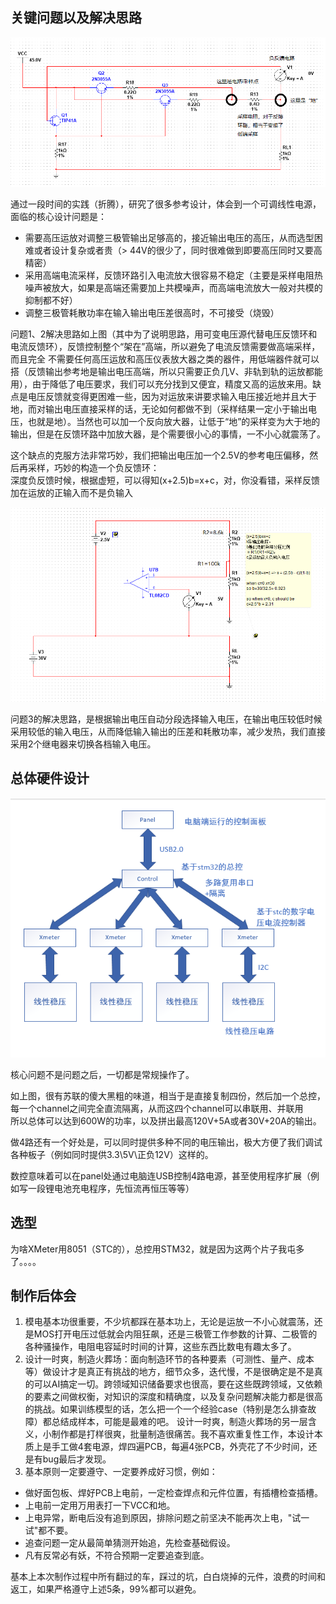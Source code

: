 ## 关键问题以及解决思路

![基本原理](<assets/屏幕截图 2024-09-25 190410.png>)

通过一段时间的实践（折腾），研究了很多参考设计，体会到一个可调线性电源，面临的核心设计问题是：
- 需要高压运放对调整三极管输出足够高的，接近输出电压的高压，从而选型困难或者设计复杂或者贵（> 44V的很少了，同时很难做到即要高压同时又要高精密）
- 采用高端电流采样，反馈环路引入电流放大很容易不稳定（主要是采样电阻热噪声被放大，如果是高端还需要加上共模噪声，而高端电流放大一般对共模的抑制都不好）
- 调整三极管耗散功率在输入输出电压差很高时，不可接受（烧毁）

问题1、2解决思路如上图（其中为了说明思路，用可变电压源代替电压反馈环和电流反馈环），反馈控制整个“架在”高端，所以避免了电流反馈需要做高端采样，而且完全  不需要任何高压运放和高压仪表放大器之类的器件，用低端器件就可以搭（反馈输出参考地是输出电压高端，所以只需要正负几V、非轨到轨的运放都能用），由于降低了电压要求，我们可以充分找到又便宜，精度又高的运放来用。缺点是电压反馈就变得更困难一些，因为对运放来讲要求输入电压接近地并且大于地，而对输出电压直接采样的话，无论如何都做不到（采样结果一定小于输出电压，也就是地）。当然也可以加一个反向放大器，让低于“地”的采样变为大于地的输出，但是在反馈环路中加放大器，是个需要很小心的事情，一不小心就震荡了。

这个缺点的克服方法非常巧妙，我们把输出电压加一个2.5V的参考电压偏移，然后再采样，巧妙的构造一个负反馈环：  
深度负反馈时候，根据虚短，可以得知(x+2.5)b=x+c，对，你没看错，采样反馈加在运放的正输入而不是负输入

![基本原理](<assets/屏幕截图 2024-09-25 191608.png>)

问题3的解决思路，是根据输出电压自动分段选择输入电压，在输出电压较低时候采用较低的输入电压，从而降低输入输出的压差和耗散功率，减少发热，我们直接采用2个继电器来切换各档输入电压。

## 总体硬件设计

![基本原理](<assets/屏幕截图 2024-09-25 193709.png>)

核心问题不是问题之后，一切都是常规操作了。

如上图，很有苏联的傻大黑粗的味道，相当于是直接复制四份，然后加一个总控，每一个channel之间完全直流隔离，从而这四个channel可以串联用、并联用  
所以总体可以达到600W的功率，以及拼出最高120V+5A或者30V+20A的输出。

做4路还有一个好处是，可以同时提供多种不同的电压输出，极大方便了我们调试各种板子（例如同时提供3.3\5V\正负12V）这样的。

数控意味着可以在panel处通过电脑连USB控制4路电源，甚至使用程序扩展（例如写一段锂电池充电程序，先恒流再恒压等等）

## 选型

为啥XMeter用8051（STC的），总控用STM32，就是因为这两个片子我屯多了。。。。

## 制作后体会 ##
1. 模电基本功很重要，不少坑都踩在基本功上，无论是运放一不小心就震荡，还是MOS打开电压过低就会内阻狂飙，还是三极管工作参数的计算、二极管的各种骚操作，电阻电容延时时间的计算，这些东西比数电有趣太多了。
2. 设计一时爽，制造火葬场：面向制造环节的各种要素（可测性、量产、成本等）做设计才是真正有挑战的地方，细节众多，迭代慢，不是很确定是不是真的可以AI搞定一切。跨领域知识储备要求也很高，要在这些既跨领域，又依赖的要素之间做权衡，对知识的深度和精确度，以及复杂问题解决能力都是很高的挑战。如果训练模型的话，怎么把一个一个经验case（特别是怎么排查故障）都总结成样本，可能是最难的吧。
设计一时爽，制造火葬场的另一层含义，小制作都是打样很爽，批量制造很痛苦。我不喜欢重复性工作，本设计本质上是手工做4套电源，焊四遍PCB，每遍4张PCB，外壳花了不少时间，还是有bug最后才发现。
4. 基本原则一定要遵守、一定要养成好习惯，例如：
* 做好面包板、焊好PCB上电前，一定检查焊点和元件位置，有插槽检查插槽。
* 上电前一定用万用表打一下VCC和地。
* 上电异常，断电后没有追到原因，排除问题之前坚决不能再次上电，"试一试"都不要。
* 追查问题一定从最简单猜测开始追，先检查基础假设。
* 凡有反常必有妖，不符合预期一定要追查到底。
  
基本上本次制作过程中所有翻过的车，踩过的坑，白白烧掉的元件，浪费的时间和返工，如果严格遵守上述5条，99%都可以避免。
